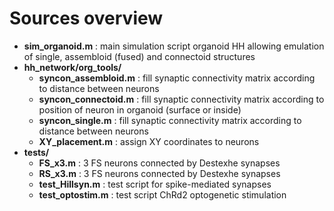 # Sources overview

* **sim_organoid.m** : main simulation script organoid HH allowing emulation of single, assembloid (fused) and connectoid structures
* **hh_network/org_tools/**
  * **syncon_assembloid.m** : fill synaptic connectivity matrix according to distance between neurons
  * **syncon_connectoid.m** : fill synaptic connectivity matrix according to position of neuron in organoid (surface or inside)
  * **syncon_single.m** : fill synaptic connectivity matrix according to distance between neurons
  * **XY_placement.m** : assign XY coordinates to neurons
* **tests/**
  * **FS_x3.m** : 3 FS neurons connected by Destexhe synapses
  * **RS_x3.m** : 3 FS neurons connected by Destexhe synapses
  * **test_Hillsyn.m** : test script for spike-mediated synapses
  * **test_optostim.m** : test script ChRd2 optogenetic stimulation